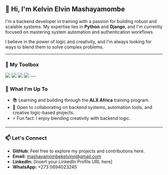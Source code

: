 ## 👋 Hi, I'm Kelvin Elvin Mashayamombe

I'm a backend developer in training with a passion for building robust and scalable systems. My expertise lies in **Python** and **Django**, and I'm currently focused on mastering system automation and authentication workflows.

I believe in the power of logic and creativity, and I'm always looking for ways to blend them to solve complex problems.

---

### 🔧 My Toolbox
<img src="https://img.shields.io/badge/python-3670A0?style=for-the-badge&logo=python&logoColor=ffdd54" />
<img src="https://img.shields.io/badge/django-092E20?style=for-the-badge&logo=django&logoColor=green" />
<img src="https://img.shields.io/badge/git-%23F05033.svg?style=for-the-badge&logo=git&logoColor=white" />
<img src="https://img.shields.io/badge/visual%20studio%20code-0078d7.svg?style=for-the-badge&logo=visual-studio-code&logoColor=white" />
---

### 🚀 What I'm Up To
- 📚 Learning and building through the **ALX Africa** training program.
- 🤝 Open to collaborating on backend systems, automation tools, and creative logic-based projects.
- ⚡ Fun fact: I enjoy blending creativity with backend logic.

---

### 📫 Let's Connect
- **GitHub:** Feel free to explore my projects and contributions here.
- **Email:** mashayamombekelvinn@gmail.com
- **LinkedIn:** [Insert your LinkedIn Profile URL here]
- **WhatsApp:** +273 0694023245
